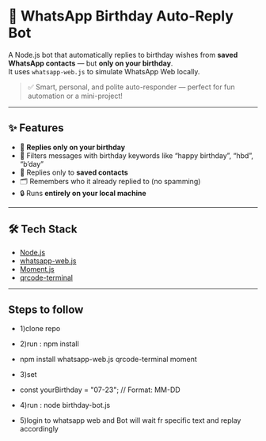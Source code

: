 # 🎉 WhatsApp Birthday Auto-Reply Bot

A Node.js bot that automatically replies to birthday wishes from **saved WhatsApp contacts** — but **only on your birthday**.  
It uses `whatsapp-web.js` to simulate WhatsApp Web locally.

> ✅ Smart, personal, and polite auto-responder — perfect for fun automation or a mini-project!

---

## ✨ Features

- 🔁 **Replies only on your birthday**
- 🧠 Filters messages with birthday keywords like “happy birthday”, “hbd”, “b’day”
- 👥 Replies only to **saved contacts**
- 🗂 Remembers who it already replied to (no spamming)
- 🔒 Runs **entirely on your local machine**

---

## 🛠 Tech Stack

- [Node.js](https://nodejs.org/)
- [whatsapp-web.js](https://github.com/pedroslopez/whatsapp-web.js)
- [Moment.js](https://momentjs.com/)
- [qrcode-terminal](https://www.npmjs.com/package/qrcode-terminal)

---

## Steps to follow

- 1)clone repo

- 2)run : npm install
-   npm install whatsapp-web.js qrcode-terminal moment


- 3)set
- const yourBirthday = "07-23"; // Format: MM-DD


- 4)run : node birthday-bot.js

- 5)login to whatsapp web and Bot will wait fr specific text and replay accordingly

